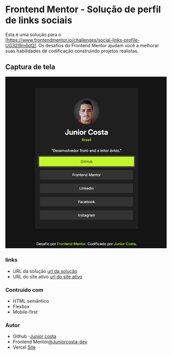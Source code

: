 # Frontend Mentor - Solução de perfil de links sociais

Esta é uma solução para o [https://www.frontendmentor.io/challenges/social-links-profile-UG32l9m6dQ]. Os desafios do Frontend Mentor ajudam você a melhorar suas habilidades de codificação construindo projetos realistas.

## Captura de tela
![Desenvolvedor front-end](./assets/images/Captura%20de%20tela%202025-01-26%20114922.png)

### links
- URL da solução [url da solução](https://www.frontendmentor.io/challenges/social-links-profile-UG32l9m6dQ)
- URL do site ativo [url do site ativo]()

### Contruido com
- HTML semântico
- Flexbox
- Mobile-first

### Autor

- Github -[Junior costa](https://github.com/Juniorcosta-dev)
- Frontend Mentor[@Juniorcosta-dev](https://www.frontendmentor.io/profile/Juniorcosta-dev)
- Vercel [Site](https://links-sociais-perfil-4rotqzgot-juniors-projects-a8bc6dc1.vercel.app/)